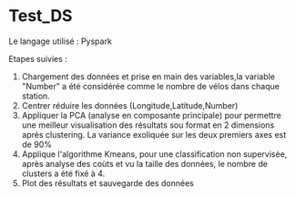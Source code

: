 # Test_DS
Le langage utilisé : Pyspark

Etapes suivies :

  1. Chargement des données et prise en main des variables,la variable "Number" a été considérée comme le nombre de vélos dans chaque station.
  2. Centrer réduire les données (Longitude,Latitude,Number)
  3. Appliquer la PCA (analyse en composante principale) pour permettre une meilleur visualisation des résultats sou format en 2 dimensions après clustering.
  La variance exoliquée sur les deux premiers axes est de 90%
  4. Applique l'algorithme Kmeans, pour une classification non supervisée, après analyse des coùts et vu la taille des données, le nombre de clusters a été fixé à 4.
  5. Plot des résultats et sauvegarde des données
